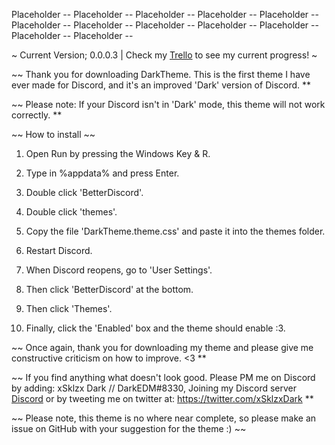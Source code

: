 Placeholder -- Placeholder -- Placeholder -- Placeholder -- Placeholder -- Placeholder -- Placeholder -- Placeholder -- Placeholder -- Placeholder -- Placeholder -- Placeholder --

~ Current Version; 0.0.0.3 | Check my [Trello](https://trello.com/b/A0RTJrm6/darktheme-progress-tracker) to see my current progress! ~ 

~~ Thank you for downloading DarkTheme. This is the first theme I have ever made for Discord, and it's an improved 'Dark' version of Discord. **

~~ Please note: If your Discord isn't in 'Dark' mode, this theme will not work correctly. **


~~ How to install ~~

1. Open Run by pressing the Windows Key & R.

2. Type in %appdata% and press Enter.

3. Double click 'BetterDiscord'.

4. Double click 'themes'.

5. Copy the file 'DarkTheme.theme.css' and paste it into the themes folder.

6. Restart Discord.

7. When Discord reopens, go to 'User Settings'.

8. Then click 'BetterDiscord' at the bottom.

9. Then click 'Themes'.

10. Finally, click the 'Enabled' box and the theme should enable :3.

~~ Once again, thank you for downloading my theme and please give me constructive criticism on how to improve. <3 **

~~ If you find anything what doesn't look good. Please PM me on Discord by adding: xSklzx Dark // DarkEDM#8330, Joining my Discord server [Discord](https://discord.gg/YcApP8f) or by tweeting me on twitter at: https://twitter.com/xSklzxDark **

~~ Please note, this theme is no where near complete, so please make an issue on GitHub with your suggestion for the theme :) ~~